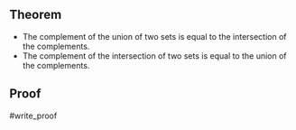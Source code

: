 ## Theorem
- The complement of the union of two sets is equal to the intersection of the complements.
- The complement of the intersection of two sets is equal to the union of the complements.

## Proof
#write_proof 